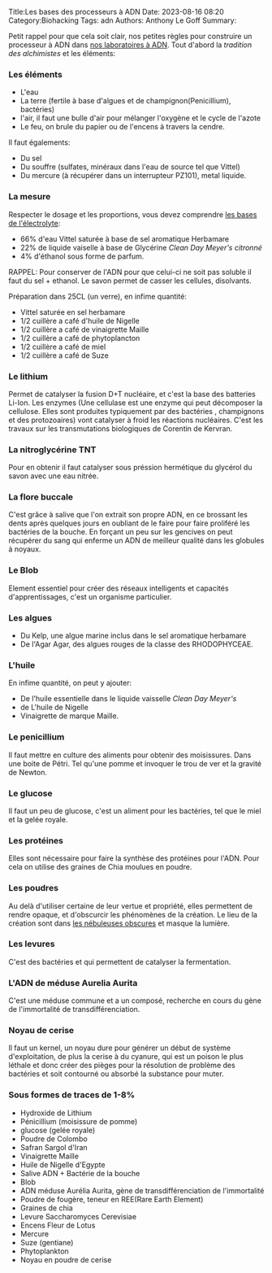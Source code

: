 Title:Les bases des processeurs à ADN
Date: 2023-08-16 08:20
Category:Biohacking
Tags: adn
Authors: Anthony Le Goff
Summary:

Petit rappel pour que cela soit clair, nos petites règles pour construire un processeur à ADN dans [nos laboratoires à ADN](https://legoffant.github.io/materiel-de-laboratoire-pour-processeur-a-adn-biohacking.html). Tout d'abord la *tradition des alchimistes* et les éléments:

### Les éléments

* L'eau
* La terre (fertile à base d'algues et de champignon(Penicillium), bactéries)
* l'air, il faut une bulle d'air pour mélanger l'oxygène et le cycle de l'azote
* Le feu, on brule du papier ou de l'encens à travers la cendre.

Il faut égalements:

* Du sel
* Du souffre (sulfates, minéraux dans l'eau de source tel que Vittel)
* Du mercure (à récupérer dans un interrupteur PZ101), metal liquide.

### La mesure

Respecter le dosage et les proportions, vous devez comprendre [les bases de l'électrolyte](https://legoffant.github.io/lelectrolyte-biohacking.html):

* 66% d'eau Vittel saturée à base de sel aromatique Herbamare
* 22% de liquide vaiselle à base de Glycérine *Clean Day Meyer's citronné*
* 4% d'éthanol sous forme de parfum.

RAPPEL: Pour conserver de l'ADN pour que celui-ci ne soit pas soluble il faut du sel + ethanol. Le savon permet de casser les cellules, disolvants. 

Préparation dans 25CL (un verre), en infime quantité:

* Vittel saturée en sel herbamare
* 1/2 cuillère a café d'huile de Nigelle
* 1/2 cuillère a café de vinaigrette Maille
* 1/2 cuillère a café de phytoplancton
* 1/2 cuillère a café de miel
* 1/2 cuillère a café de Suze

### Le lithium

Permet de catalyser la fusion D+T nucléaire, et c'est la base des batteries Li-Ion. Les enzymes (Une cellulase est une enzyme qui peut décomposer la cellulose. Elles sont produites typiquement par des bactéries , champignons et des protozoaires) vont catalyser à froid les réactions nucléaires. C'est les travaux sur les transmutations biologiques de Corentin de Kervran.

### La nitroglycérine TNT

Pour en obtenir il faut catalyser sous préssion hermétique du glycérol du savon avec une eau nitrée.

### La flore buccale

C'est grâce à salive que l'on extrait son propre ADN, en ce brossant les dents après quelques jours en oubliant de le faire pour faire proliféré les bactéries de la bouche. En forçant un peu sur les gencives on peut récupérer du sang qui enferme un ADN de meilleur qualité dans les globules à noyaux. 

### Le Blob

Element essentiel pour créer des réseaux intelligents et capacités d'apprentissages, c'est un organisme particulier.

### Les algues

* Du Kelp, une algue marine inclus dans le sel aromatique herbamare
* De l'Agar Agar, des algues rouges de la classe des RHODOPHYCEAE.

### L'huile

En infime quantité, on peut y ajouter:

* De l'huile essentielle dans le liquide vaisselle *Clean Day Meyer's*
* de L'huile de Nigelle
* Vinaigrette de marque Maille. 

### Le penicillium

Il faut mettre en culture des aliments pour obtenir des moisissures. Dans une boite de Pétri. Tel qu'une pomme et invoquer le trou de ver et la gravité de Newton.

### Le glucose

Il faut un peu de glucose, c'est un aliment pour les bactéries, tel que le miel et la gelée royale.

### Les protéines

Elles sont nécessaire pour faire la synthèse des protéines pour l'ADN. Pour cela on utilise des graines de Chia moulues en poudre.

### Les poudres

Au delà d'utiliser certaine de leur vertue et propriété, elles permettent de rendre opaque, et d'obscurcir les phénomènes de la création. Le lieu de la création sont dans [les nébuleuses obscures](https://www.astronoo.com/fr/nebuleuses-obscures.html) et masque la lumière.

### Les levures

C'est des bactéries et qui permettent de catalyser la fermentation.

### L'ADN de méduse Aurelia Aurita

C'est une méduse commune et a un composé, recherche en cours du gène de l'immortalité de transdifférenciation.

### Noyau de cerise

Il faut un kernel, un noyau dure pour générer un début de système d'exploitation, de plus la cerise à du cyanure, qui est un poison le plus léthale et donc créer des pièges pour la résolution de problème des bactéries et soit contourné ou absorbé la substance pour muter.

### Sous formes de traces de 1-8%

* Hydroxide de Lithium  
* Pénicillium (moisissure de pomme)
* glucose (gelée royale)
* Poudre de Colombo
* Safran Sargol d'Iran
* Vinaigrette Maille
* Huile de Nigelle d'Egypte
* Salive ADN + Bactérie de la bouche
* Blob  
* ADN méduse Aurélia Aurita, gène de transdifférenciation de l'immortalité  
* Poudre de fougère, teneur en REE(Rare Earth Element)
* Graines de chia
* Levure Saccharomyces Cerevisiae
* Encens Fleur de Lotus
* Mercure
* Suze (gentiane)
* Phytoplankton
* Noyau en poudre de cerise
